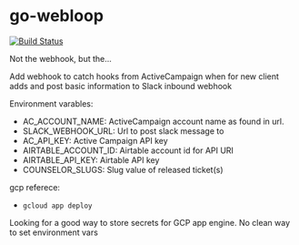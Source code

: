 # go-webloop

[![Build Status](https://travis-ci.com/brettski/go-webloop.svg?branch=master)](https://travis-ci.com/brettski/go-webloop)

Not the webhook, but the...

Add webhook to catch hooks from ActiveCampaign when for new client adds and post basic information to Slack inbound webhook

Environment varables:

* AC_ACCOUNT_NAME: ActiveCampaign account name as found in url.
* SLACK_WEBHOOK_URL: Url to post slack message to
* AC_API_KEY: Active Campaign API key
* AIRTABLE_ACCOUNT_ID: Airtable account id for API URI
* AIRTABLE_API_KEY: Airtable API key
* COUNSELOR_SLUGS: Slug value of released ticket(s)

gcp referece:  

* `gcloud app deploy`

Looking for a good way to store secrets for GCP app engine. No clean way to set environment vars